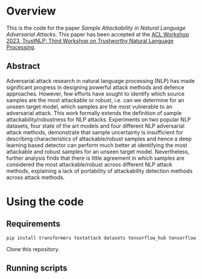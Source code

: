 # Overview

This is the code for the paper _Sample Attackability in Natural Language Adversarial Attacks_. This paper has been accepted at the [ACL Workshop 2023, TrustNLP: Third Workshop on Trustworthy Natural Language Processing](https://trustnlpworkshop.github.io/).

## Abstract

Adversarial attack research in natural language processing (NLP) has made significant progress in designing powerful attack methods and defence approaches. However, few efforts have sought to identify which source samples are the most attackable or robust, i.e. can we determine for an unseen target model, which samples are the most vulnerable to an adversarial attack. This work formally extends the definition of sample attackability/robustness for NLP attacks. Experiments on two popular NLP datasets, four state of the art models and four different NLP adversarial attack methods, demonstrate that sample uncertainty is insufficient for describing characteristics of attackable/robust samples and hence a deep learning based detector can perform much better at identifying the most attackable and robust samples for an unseen target model. Nevertheless, further analysis finds that there is little agreement in which samples are considered the most attackable/robust across different NLP attack methods, explaining a lack of portability of attackability detection methods across attack methods.


# Using the code

## Requirements

`pip install transformers textattack datasets tensorflow_hub tensorflow`

Clone this repository.

## Running scripts
